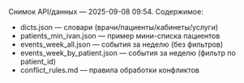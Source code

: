 Снимок API/данных — 2025-09-08 09:54.
Содержимое:
- dicts.json — словари (врачи/пациенты/кабинеты/услуги)
- patients_min_ivan.json — пример мини-списка пациентов
- events_week_all.json — события за неделю (без фильтров)
- events_week_by_patient.json — события за неделю (фильтр по patient_id)
- conflict_rules.md — правила обработки конфликтов
